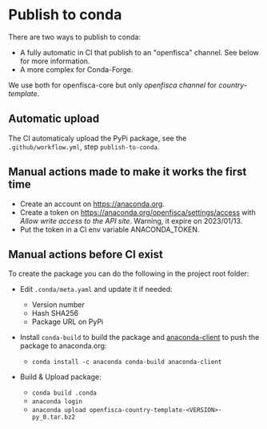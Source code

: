 # Publish to conda

There are two ways to publish to conda:

- A fully automatic in CI that publish to an "openfisca" channel. See below for more information.
- A more complex for Conda-Forge.

We use both for openfisca-core but only _openfisca channel_ for _country-template_.

## Automatic upload

The CI automaticaly upload the PyPi package, see the `.github/workflow.yml`, step `publish-to-conda`.

## Manual actions made to make it works the first time

- Create an account on https://anaconda.org.
- Create a token on https://anaconda.org/openfisca/settings/access with _Allow write access to the API site_. Warning, it expire on 2023/01/13.
- Put the token in a CI env variable ANACONDA_TOKEN.

## Manual actions before CI exist

To create the package you can do the following in the project root folder:

- Edit `.conda/meta.yaml` and update it if needed:
    - Version number
    - Hash SHA256
    - Package URL on PyPi

- Install `conda-build` to build the package and [anaconda-client](https://github.com/Anaconda-Platform/anaconda-client) to push the package to anaconda.org:
    - `conda install -c anaconda conda-build anaconda-client`

- Build & Upload package:
    - `conda build .conda`
    - `anaconda login`
    - `anaconda upload openfisca-country-template-<VERSION>-py_0.tar.bz2`